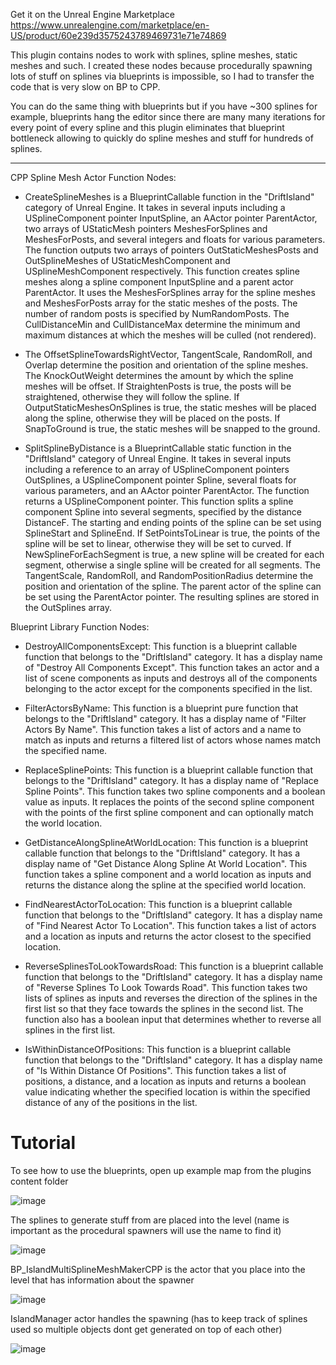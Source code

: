 Get it on the Unreal Engine Marketplace https://www.unrealengine.com/marketplace/en-US/product/60e239d3575243789469731e71e74869

This plugin contains nodes to work with splines, spline meshes, static meshes and such. I created these nodes because procedurally spawning lots of stuff on splines via blueprints is impossible, so I had to transfer the code that is very slow on BP to CPP.

You can do the same thing with blueprints but if you have ~300 splines for example, blueprints hang the editor since there are many many iterations for every point of every spline and this plugin eliminates that blueprint bottleneck allowing to quickly do spline meshes and stuff for hundreds of splines.

---

CPP Spline Mesh Actor Function Nodes:

- CreateSplineMeshes is a BlueprintCallable function in the "DriftIsland" category of Unreal Engine. It takes in several inputs including a USplineComponent pointer InputSpline, an AActor pointer ParentActor, two arrays of UStaticMesh pointers MeshesForSplines and MeshesForPosts, and several integers and floats for various parameters. The function outputs two arrays of pointers OutStaticMeshesPosts and OutSplineMeshes of UStaticMeshComponent and USplineMeshComponent respectively.
This function creates spline meshes along a spline component InputSpline and a parent actor ParentActor. It uses the MeshesForSplines array for the spline meshes and MeshesForPosts array for the static meshes of the posts. The number of random posts is specified by NumRandomPosts. The CullDistanceMin and CullDistanceMax determine the minimum and maximum distances at which the meshes will be culled (not rendered).

- The OffsetSplineTowardsRightVector, TangentScale, RandomRoll, and Overlap determine the position and orientation of the spline meshes. The KnockOutWeight determines the amount by which the spline meshes will be offset. If StraightenPosts is true, the posts will be straightened, otherwise they will follow the spline. If OutputStaticMeshesOnSplines is true, the static meshes will be placed along the spline, otherwise they will be placed on the posts. If SnapToGround is true, the static meshes will be snapped to the ground.

- SplitSplineByDistance is a BlueprintCallable static function in the "DriftIsland" category of Unreal Engine. It takes in several inputs including a reference to an array of USplineComponent pointers OutSplines, a USplineComponent pointer Spline, several floats for various parameters, and an AActor pointer ParentActor. The function returns a USplineComponent pointer.
This function splits a spline component Spline into several segments, specified by the distance DistanceF. The starting and ending points of the spline can be set using SplineStart and SplineEnd. If SetPointsToLinear is true, the points of the spline will be set to linear, otherwise they will be set to curved. If NewSplineForEachSegment is true, a new spline will be created for each segment, otherwise a single spline will be created for all segments. The TangentScale, RandomRoll, and RandomPositionRadius determine the position and orientation of the spline. The parent actor of the spline can be set using the ParentActor pointer. The resulting splines are stored in the OutSplines array.


Blueprint Library Function Nodes: 

- DestroyAllComponentsExcept: This function is a blueprint callable function that belongs to the "DriftIsland" category. It has a display name of "Destroy All Components Except". This function takes an actor and a list of scene components as inputs and destroys all of the components belonging to the actor except for the components specified in the list.

- FilterActorsByName: This function is a blueprint pure function that belongs to the "DriftIsland" category. It has a display name of "Filter Actors By Name". This function takes a list of actors and a name to match as inputs and returns a filtered list of actors whose names match the specified name.

- ReplaceSplinePoints: This function is a blueprint callable function that belongs to the "DriftIsland" category. It has a display name of "Replace Spline Points". This function takes two spline components and a boolean value as inputs. It replaces the points of the second spline component with the points of the first spline component and can optionally match the world location.

- GetDistanceAlongSplineAtWorldLocation: This function is a blueprint callable function that belongs to the "DriftIsland" category. It has a display name of "Get Distance Along Spline At World Location". This function takes a spline component and a world location as inputs and returns the distance along the spline at the specified world location.

- FindNearestActorToLocation: This function is a blueprint callable function that belongs to the "DriftIsland" category. It has a display name of "Find Nearest Actor To Location". This function takes a list of actors and a location as inputs and returns the actor closest to the specified location.

- ReverseSplinesToLookTowardsRoad: This function is a blueprint callable function that belongs to the "DriftIsland" category. It has a display name of "Reverse Splines To Look Towards Road". This function takes two lists of splines as inputs and reverses the direction of the splines in the first list so that they face towards the splines in the second list. The function also has a boolean input that determines whether to reverse all splines in the first list.

- IsWithinDistanceOfPositions: This function is a blueprint callable function that belongs to the "DriftIsland" category. It has a display name of "Is Within Distance Of Positions". This function takes a list of positions, a distance, and a location as inputs and returns a boolean value indicating whether the specified location is within the specified distance of any of the positions in the list.


Tutorial
=========================================




To see how to use the blueprints, open up example map from the plugins content folder

![image](https://user-images.githubusercontent.com/37246339/218529202-2f69b2cf-755e-4da0-866d-8542fbb8354f.png)

The splines to generate stuff from are placed into the level (name is important as the procedural spawners will use the name to find it)

![image](https://user-images.githubusercontent.com/37246339/218529422-c2ee1b73-51a1-4c26-9b5c-e191c297f219.png)

BP_IslandMultiSplineMeshMakerCPP is the actor that you place into the level that has information about the spawner

![image](https://user-images.githubusercontent.com/37246339/218529613-e51e8ccd-3775-407c-b02e-a80b41fff518.png)

IslandManager actor handles the spawning (has to keep track of splines used so multiple objects dont get generated on top of each other)

![image](https://user-images.githubusercontent.com/37246339/218529846-e9a33a11-e75b-4955-8998-d05769fe59af.png)



